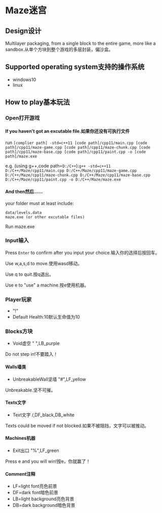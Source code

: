 # Maze迷宫
## Design设计
Multilayer packaging, from a single block to the entire game, more like a sandbox.从单个方块到整个游戏的多层封装，偏沙盒。
## Supported operating system支持的操作系统
- windows10
- linux
## How to play基本玩法
### Open打开游戏

#### If you haven't got an excutable file.如果你还没有可执行文件
run `[complier path] -std=c++11 [code path]/cpp11/main.cpp [code path]/cpp11/maze-game.cpp [code path]/cpp11/maze-chunk.cpp [code path]/cpp11/maze-base.cpp [code path]/cpp11/paint.cpp -o [code path]/maze.exe`

e.g. (using g++,code path=`D:/C++`):`g++ -std=c++11 D:/C++/Maze/cpp11/main.cpp D:/C++/Maze/cpp11/maze-game.cpp D:/C++/Maze/cpp11/maze-chunk.cpp D:/C++/Maze/cpp11/maze-base.cpp D:/C++/Maze/cpp11/paint.cpp -o D:/C++/Maze/maze.exe`

#### And then然后……
your folder must at least include:
```
data/levels.data
maze.exe (or other excutable files)
```
Run maze.exe
### Input输入
Press `Enter` to confirm after you input your choice.输入你的选择后按回车。

Use w,a,s,d to move.使用wasd移动。

Use q to quit.按q退出。

Use e to "use" a machine.按e使用机器。

### Player玩家
- "!"
- Default Health:10默认生命值为10
### Blocks方块
- Void虚空 " ",LB_purple

Do not step in!不要踏入！
#### Walls墙类
- UnbreakableWall坚墙 "#",LF_yellow

Unbreakable.坚不可摧。
#### Texts文字
- Text文字 /,DF_black,DB_white

Texts could be moved if not blocked.如果不被阻挡，文字可以被推动。
#### Machines机器
- Exit出口 "%",LF_green

Press e and you will win!按e，你就赢了！
#### Comment注释
- LF=light font亮色前景
- DF=dark font暗色前景
- LB=light background亮色背景
- DB=dark background暗色背景
